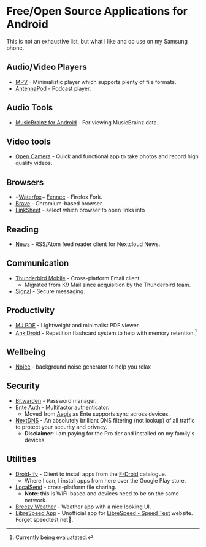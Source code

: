 # Free/Open Source Applications for Android

This is not an exhaustive list, but what I like and do use on my Samsung phone.

## Audio/Video Players

- [MPV](https://mpv.io/ "MPV") - Minimalistic player which supports plenty of file formats.
- [AntennaPod](https://antennapod.org/ "AntennaPod") - Podcast player.

## Audio Tools

- [MusicBrainz for Android](https://musicbrainz.org/doc/MusicBrainz_for_Android "MusicBrainz") - For viewing MusicBrainz data.

## Video tools

- [Open Camera](https://opencamera.org.uk/ "Open Camera") - Quick and functional app to take photos and record high quality videos.

## Browsers

- ~[Waterfox](https://play.google.com/store/apps/details?id=net.waterfox.android.release "Waterfox on Google Play Store")~ [Fennec](https://f-droid.org/en/packages/org.mozilla.fennec_fdroid/ "Fennec on F-Droid") - Firefox Fork.
- [Brave](https://brave.com/ "Brave") - Chromium-based browser.
- [LinkSheet](https://github.com/LinkSheet/LinkSheet) - select which browser to open links into

## Reading

- [News](https://f-droid.org/en/packages/co.appreactor.news/ "News on F-Droid") - RSS/Atom feed reader client for Nextcloud News.

## Communication

- [Thunderbird Mobile](https://www.thunderbird.net/en-GB/mobile/ "Thunderbird Mobile") - Cross-platform Email client.
  - Migrated from K9 Mail since acquisition by the Thunderbird team.
- [Signal](https://play.google.com/store/apps/details?id=org.thoughtcrime.securesms "Signal on Google Play Store") - Secure messaging.

## Productivity

- [MJ PDF](https://gitlab.com/mudlej_android/mj_pdf_reader "MJ PDF on GitLab") - Lightweight and minimalist PDF viewer.
- [AnkiDroid](https://github.com/ankidroid/Anki-Android/ "AnkiDroid on GitHub") - Repetition flashcard system to help with memory retention.[^1]

## Wellbeing

- [Noice](https://trynoice.com/) - background noise generator to help you relax

## Security

- [Bitwarden](https://bitwarden.com/ "Bitwarden") - Password manager.
- [Ente Auth](https://ente.io/auth/ "Ente Auth") - Multifactor authenticator.
  - Moved from [Aegis](https://getaegis.app/ "Aegis Authenticator") as Ente supports sync across devices.
- [NextDNS](https://nextdns.io/ "NextDNS") - An absolutely brilliant DNS filtering (not lookup) of all traffic to protect your security and privacy.
  - **Disclaimer**: I am paying for the Pro tier and installed on my family's devices.

## Utilities

- [Droid-ify](https://droidify.eu.org/ "Droid-ify") - Client to install apps from the [F-Droid](https://f-droid.org) catalogue.
  - Where I can, I install apps from here over the Google Play store.
- [LocalSend](https://localsend.org/ "LocalSend") - cross-platform file sharing.
  - **Note**: this is WiFi-based and devices need to be on the same network.
- [Breezy Weather](https://github.com/breezy-weather/breezy-weather "Breezy Weather on GitHub") - Weather app with a nice looking UI.
- [LibreSpeed App](https://f-droid.org/packages/com.dosse.speedtest/ "LibreSpeed on F-Droid") - Unofficial app for [LibreSpeed - Speed Test](https://librespeed.org/) website. Forget speedtest.net🤮. 

[^1]: Currently being evaluatated.
